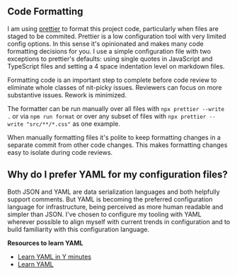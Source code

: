 ## Code Formatting

I am using [prettier](https://prettier.io) to format this project code, particularly when files are staged to be commited. Prettier is a low configuration tool with very limited config options. In this sense it's opinionated and makes many code formatting decisions for you. I use a simple configuration file with two exceptions to prettier's defaults: using single quotes in JavaScript and TypeScript files and setting a 4 space indentation level on markdown files.

Formatting code is an important step to complete before code review to eliminate whole classes of nit-picky issues. Reviewers can focus on more substantive issues. Rework is minimized.

The formatter can be run manually over all files with `npx prettier --write .` or via `npm run format` or over any subset of files with `npx prettier --write "src/**/*.css"` as one example.

When manually formatting files it's polite to keep formatting changes in a separate commit from other code changes. This makes formatting changes easy to isolate during code reviews.

## Why do I prefer YAML for my configuration files?

Both JSON and YAML are data serialization languages and both helpfully support comments. But YAML is becoming the preferred configuration language for infrastructure, being perceived as more human readable and simpler than JSON. I've chosen to configure my tooling with YAML wherever possible to align myself with current trends in configuration and to build familiarity with this configuration language.

**Resources to learn YAML**

-   [Learn YAML in Y minutes](https://learnxinyminutes.com/docs/yaml/)
-   [Learn YAML](https://www.yaml.info/learn/index.html)
